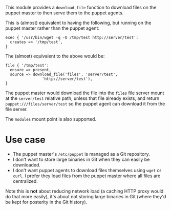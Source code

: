 
This module provides a `download_file` function to download files on the puppet
master to then serve them to the puppet agents.

This is (almost) equivalent to having the following, but running on the puppet
master rather than the puppet agent:

    exec { '/usr/bin/wget -q -O /tmp/test http://server/test':
      creates => '/tmp/test',
    }

The (almost) equivalent to the above would be:

    file { '/tmp/test':
      ensure => present,
      source => download_file('files', 'server/test',
                    'http://server/test'),
    }

The puppet master would download the file into the `files` file server mount at the
`server/test` relative path, unless that file already exists, and return
`puppet:///files/server/test` so the puppet agent can download it from the file
server.

The `modules` mount point is also supported.

Use case
========

 * The puppet master's `/etc/puppet` is managed as a Git repository.
 * I don't want to store large binaries in Git when they can easily be downloaded.
 * I don't want puppet agents to download files themselves using `wget` or `curl`.
   I prefer they load files from the puppet master where all files are centralized.

Note this is **not** about reducing network load (a caching HTTP proxy would do that
more easily), it's about not storing large binaries in Git (where they'd be kept for
posterity in the Git history).

